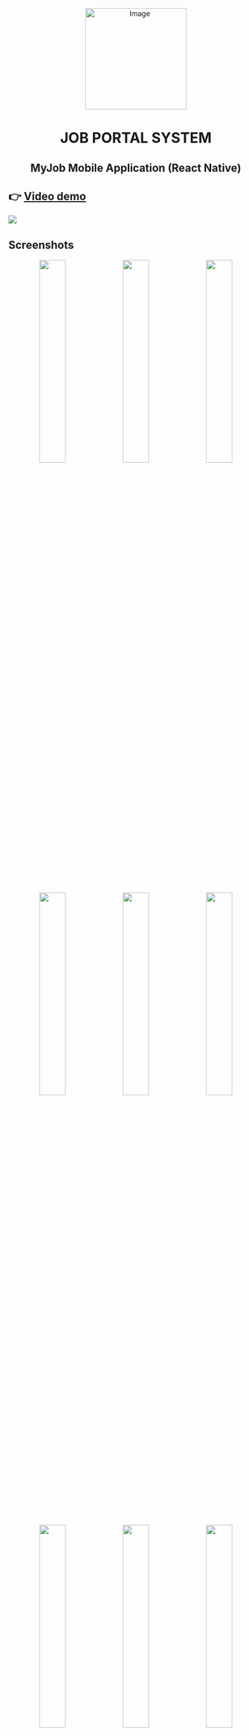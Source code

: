<p align="center">
 <img src="https://github.com/BuiKhanhHuy/MyJobApp/assets/69914972/3ede98b7-68f6-4b6d-b3fd-85c74d225cfb" width="200"  alt="Image" />
</p>
<h1 align="center">JOB PORTAL SYSTEM</h1>
<h2 align="center">MyJob Mobile Application (React Native)</h2>

 
## 👉 [Video demo](https://www.youtube.com/watch?v=BsgL6au9uVU)
<img src="https://github.com/BuiKhanhHuy/MyJobApp/assets/69914972/c3a44465-c83e-4b9d-98bd-2b0ce75f825d"  > 

## Screenshots
<p align="center">
<img src="https://github.com/BuiKhanhHuy/MyJobApp/assets/69914972/34062ccf-fd40-46cc-8358-01698ddca27c" width="32%"> 
<img src="https://github.com/BuiKhanhHuy/MyJobApp/assets/69914972/c4f799e0-695a-44a2-81dc-c1a0fc396a2b" width="32%"> 
<img src="https://github.com/BuiKhanhHuy/MyJobApp/assets/69914972/d22cfe9c-557d-4f61-88f2-30320a705c42" width="32%"> 
<img src="https://github.com/BuiKhanhHuy/MyJobApp/assets/69914972/1e480e34-56f8-4d4d-953e-ae9a31384bca" width="32%"> 
<img src="https://github.com/BuiKhanhHuy/MyJobApp/assets/69914972/2d26df06-7ebd-4469-87d9-332a3f08f70c" width="32%"> 
<img src="https://github.com/BuiKhanhHuy/MyJobApp/assets/69914972/fdddf1aa-673f-42c9-9d4e-3294728ab812" width="32%"> 
<img src="https://github.com/BuiKhanhHuy/MyJobApp/assets/69914972/2e4631c7-f178-499c-bcac-998383eccd98" width="32%"> 
<img src="https://github.com/BuiKhanhHuy/MyJobApp/assets/69914972/6b3bdb4a-9eef-43e5-b0b3-aa96d50eccd8" width="32%"> 
<img src="https://github.com/BuiKhanhHuy/MyJobApp/assets/69914972/56bd1527-dfbb-42d0-b47a-acc8aba00467" width="32%"> 
<img src="https://github.com/BuiKhanhHuy/MyJobApp/assets/69914972/5d81ec16-8ef6-4115-a3ac-dce9283d4f24" width="32%"> 
<img src="https://github.com/BuiKhanhHuy/MyJobApp/assets/69914972/b4e72919-6a77-4928-b17e-767e1444e466" width="32%"> 
<img src="https://github.com/BuiKhanhHuy/MyJobApp/assets/69914972/f2f89408-24a8-4b00-a2bc-4640a7019cf2" width="32%"> 
<img src="https://github.com/BuiKhanhHuy/MyJobApp/assets/69914972/9c38eca7-f32b-4b10-b1b8-548ba31c731f" width="32%"> 
<img src="https://github.com/BuiKhanhHuy/MyJobApp/assets/69914972/93b623d4-e232-4a64-b55b-fd144bb6f2f0" width="32%"> 
<img src="https://github.com/BuiKhanhHuy/MyJobApp/assets/69914972/bc2069cc-0cd2-4180-8109-dd4388696fef" width="32%"> 
<img src="https://github.com/BuiKhanhHuy/MyJobApp/assets/69914972/98607a0d-2c4f-4c4d-ab16-30d58f2dbd48" width="32%"> 
<img src="https://github.com/BuiKhanhHuy/MyJobApp/assets/69914972/b6c5b4f2-f5ef-4aea-b54e-53622dc1e793" width="32%"> 
<img src="https://github.com/BuiKhanhHuy/MyJobApp/assets/69914972/048d29c0-9bd9-4f42-a672-0936a652c014" width="32%"> 
<img src="https://github.com/BuiKhanhHuy/MyJobApp/assets/69914972/716ad7f2-5dcd-4375-8130-e3f538350f82" width="32%"> 
<img src="https://github.com/BuiKhanhHuy/MyJobApp/assets/69914972/eb526440-8d6b-4f9e-a0ed-50e4f883678e" width="32%"> 
<img src="https://github.com/BuiKhanhHuy/MyJobApp/assets/69914972/f7fa5588-8531-44e3-945c-35bb889ee3f4" width="32%"> 
</p>

## React and React Native version

* [react](https://github.com/facebook/react): 18.2.0
* [react-native](https://github.com/facebook/react-native): 0.71.1

## `Dependencies`
```bash
"@hookform/resolvers": "^2.9.11",
"@react-native-async-storage/async-storage": "^1.18.1",
"@react-native-clipboard/clipboard": "^1.11.2",
"@react-native-community/datetimepicker": "^7.0.1",
"@react-native-community/masked-view": "^0.1.11",
"@react-native-firebase/app": "^17.5.0",
"@react-native-firebase/firestore": "^17.5.0",
"@react-native-firebase/messaging": "^17.5.0",
"@react-native-google-signin/google-signin": "^9.0.2",
"@react-navigation/bottom-tabs": "^6.5.3",
"@react-navigation/elements": "^1.3.17",
"@react-navigation/native": "^6.1.2",
"@react-navigation/native-stack": "^6.9.8",
"@reduxjs/toolkit": "^1.9.3",
"@rneui/base": "^0.0.0-edge.2",
"@rneui/themed": "^0.0.0-edge.2",
"axios": "^1.3.4",
"dayjs": "^1.11.7",
"deprecated-react-native-prop-types": "^2.2.0",
"lodash": "^4.17.21",
"moment-timezone": "^0.5.43",
"native-base": "^3.4.25",
"query-string": "^8.1.0",
"react": "18.2.0",
"react-hook-form": "^7.42.1",
"react-moment": "^1.1.3",
"react-native": "0.71.1",
"react-native-actions-sheet": "^0.8.21",
"react-native-awesome-gallery": "^0.3.5",
"react-native-blob-util": "^0.17.3",
"react-native-collapsible": "^1.6.0",
"react-native-curved-bottom-bar": "^2.1.4",
"react-native-document-picker": "^8.2.0",
"react-native-element-dropdown": "^2.9.0",
"react-native-email-link": "^1.14.4",
"react-native-fast-image": "^8.6.3",
"react-native-fbsdk": "^3.0.0",
"react-native-file-viewer": "^2.1.5",
"react-native-fs": "^2.20.0",
"react-native-geolocation-service": "^5.3.1",
"react-native-gesture-handler": "^2.10.0",
"react-native-html-to-pdf": "^0.12.0",
"react-native-htmlview": "^0.16.0",
"react-native-image-crop-picker": "^0.39.0",
"react-native-ionicons": "^4.6.5",
"react-native-keychain": "^8.1.1",
"react-native-kommunicate-chat": "^2.1.7",
"react-native-map-clustering": "^3.4.2",
"react-native-maps": "^1.4.0",
"react-native-pdf": "^6.6.2",
"react-native-permissions": "^3.8.0",
"react-native-ratings": "^8.1.0",
"react-native-reanimated": "^2.17.0",
"react-native-reanimated-carousel": "^3.3.2",
"react-native-safe-area-context": "^3.3.2",
"react-native-screens": "^3.19.0",
"react-native-share": "^8.2.2",
"react-native-snap-carousel": "^3.9.1",
"react-native-splash-screen": "^3.3.0",
"react-native-svg": "^12.1.1",
"react-native-swipe-list-view": "^3.2.9",
"react-native-vector-icons": "^9.2.0",
"react-native-webview": "^11.26.1",
"react-redux": "^8.0.5",
"redux": "^4.2.1",
"redux-thunk": "^2.4.2",
"yup": "^1.0.2"
```
## `devDependencies`
```bash
"@babel/core": "^7.20.0",
"@babel/preset-env": "^7.20.0",
"@babel/runtime": "^7.20.0",
"@react-native-community/eslint-config": "^3.0.0",
"@tsconfig/react-native": "^2.0.2",
"@types/jest": "^29.2.1",
"@types/react": "^18.0.24",
"@types/react-test-renderer": "^18.0.0",
"babel-jest": "^29.2.1",
"eslint": "^8.19.0",
"jest": "^29.2.1",
"metro-react-native-babel-preset": "0.73.7",
"prettier": "^2.4.1",
"react-test-renderer": "18.2.0",
"typescript": "4.8.4"
```

## Running

❗Must run [Server Backend](https://github.com/BuiKhanhHuy/myjob_api)  first

#### Clone & install

* Clone this repo `https://github.com/BuiKhanhHuy/MyJobApp.git`
* `cd MyJobApp`
* run `npm install`

#### iOS

* Run `react-native run-ios`

#### Android

* Run `android avd` and start an emulator
* Run `react-native run-android`

## 👉 Backend & Web repo link
* #### 🖥️  [Backend server](https://github.com/BuiKhanhHuy/myjob_api) 
* #### 🌐  [Web application](https://github.com/BuiKhanhHuy/my-job-web-app) 
